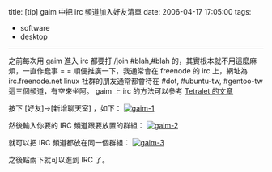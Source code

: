title: \[tip\] gaim 中把 irc 頻道加入好友清單
date: 2006-04-17 17:05:00
tags: 
- software
- desktop
---

之前每次用 gaim 進入 irc 都要打 /join #blah,#blah 的，其實根本就不用這麼麻煩，一直作蠢事 = =
順便推廣一下，我通常會在 freenode 的 irc 上，網址為 irc.freenode.net 
linux 社群的朋友通常都會待在 #dot, #ubuntu-tw, #gentoo-tw 這三個頻道，有空來坐阿。
gaim 上 irc 的方法可以參考 [Tetralet 的文章](http://tetralet.luna.com.tw/index.php?op=ViewArticle&articleId=63&blogId=1)

<a name='more'></a>

按下 [好友]→[新增聊天室] ，如下：
[![gaim-1](http://static.flickr.com/48/129997745_39add77876_o.jpg)](http://www.flickr.com/photos/yurenju/129997745/ "Photo Sharing")

然後輸入你要的 IRC 頻道跟要放置的群組：
[![gaim-2](http://static.flickr.com/49/129997760_25994511d6_o.jpg)](http://www.flickr.com/photos/yurenju/129997760/ "Photo Sharing")

就可以把 IRC 頻道都放在同一個群組：
[![gaim-3](http://static.flickr.com/56/129997719_fb2f59e652_o.jpg)](http://www.flickr.com/photos/yurenju/129997719/ "Photo Sharing")

之後點兩下就可以進到 IRC 了。
